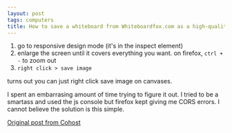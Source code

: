 ```yaml
---
layout: post
tags: computers
title: How to save a whiteboard from Whiteboardfox.com as a high-quality image
---
```


1. go to responsive design mode (it's in the inspect element)
2. enlarge the screen until it covers everything you want. on firefox, `ctrl + -` to zoom out
3. `right click > save image`

turns out you can just right click save image on canvases.

I spent an embarrasing amount of time trying to figure it out. I tried to be a smartass and used the js console but firefox kept giving me CORS errors. I cannot believe the solution is this simple.

[Original post from Cohost](https://cohost.org/meow-d/post/853998-how-to-save-a-whiteb)
